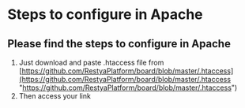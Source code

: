 # Steps to configure in Apache

## Please find the steps to configure in Apache


1.  Just download and paste .htaccess file from [https://github.com/RestyaPlatform/board/blob/master/.htaccess](https://github.com/RestyaPlatform/board/blob/master/.htaccess "https://github.com/RestyaPlatform/board/blob/master/.htaccess")
2.  Then access your link